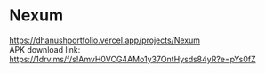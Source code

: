 # Nexum
<a>https://dhanushportfolio.vercel.app/projects/Nexum</a> <br>
APK download link: https://1drv.ms/f/s!AmvH0VCG4AMo1y37OntHysds84yR?e=pYs0fZ

